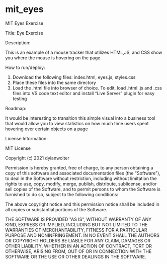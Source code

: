 # mit_eyes
MIT Eyes Exercise

Title:
Eye Exercise

Description:

This is an example of a mouse tracker that utilizes HTML,JS, and CSS show you where the mouse is hovering on the page

How to run/deploy:
1.	Download the following files: index.html, eyes.js, styles.css
2.	Place these files into the same directory
3.	Load the .html file into browser of choice.  To edit, load .html .js and .css files into VS code text editor and install “Live Server” plugin for easy testing 

Roadmap:

It would be interesting to transition this simple visual into a business tool that would allow you to view statistics on how much time users spent hovering over certain objects on a page



License Information:

MIT License

Copyright (c) 2021 dylanwolter

Permission is hereby granted, free of charge, to any person obtaining a copy
of this software and associated documentation files (the "Software"), to deal
in the Software without restriction, including without limitation the rights
to use, copy, modify, merge, publish, distribute, sublicense, and/or sell
copies of the Software, and to permit persons to whom the Software is
furnished to do so, subject to the following conditions:

The above copyright notice and this permission notice shall be included in all
copies or substantial portions of the Software.

THE SOFTWARE IS PROVIDED "AS IS", WITHOUT WARRANTY OF ANY KIND, EXPRESS OR
IMPLIED, INCLUDING BUT NOT LIMITED TO THE WARRANTIES OF MERCHANTABILITY,
FITNESS FOR A PARTICULAR PURPOSE AND NONINFRINGEMENT. IN NO EVENT SHALL THE
AUTHORS OR COPYRIGHT HOLDERS BE LIABLE FOR ANY CLAIM, DAMAGES OR OTHER
LIABILITY, WHETHER IN AN ACTION OF CONTRACT, TORT OR OTHERWISE, ARISING FROM,
OUT OF OR IN CONNECTION WITH THE SOFTWARE OR THE USE OR OTHER DEALINGS IN THE
SOFTWARE.
